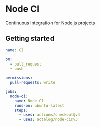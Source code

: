 # Node CI

Continuous Integration for Node.js projects

## Getting started

```yml
name: CI

on:
  - pull_request
  - push

permissions:
  pull-requests: write

jobs:
  node-ci:
    name: Node CI
    runs-on: ubuntu-latest
    steps:
      - uses: actions/checkout@v4
      - uses: actalog/node-ci@v3
```
